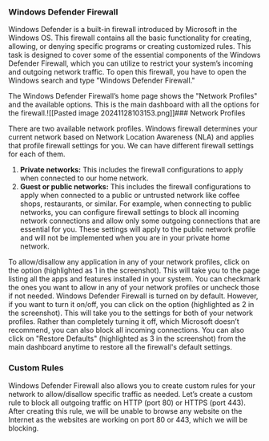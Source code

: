 ### Windows Defender Firewall

Windows Defender is a built-in firewall introduced by Microsoft in the Windows OS. This firewall contains all the basic functionality for creating, allowing, or denying specific programs or creating customized rules. This task is designed to cover some of the essential components of the Windows Defender Firewall, which you can utilize to restrict your system’s incoming and outgoing network traffic. To open this firewall, you have to open the Windows search and type "Windows Defender Firewall."

The Windows Defender Firewall’s home page shows the "Network Profiles" and the available options. This is the main dashboard with all the options for the firewall.![[Pasted image 20241128103153.png]]### Network Profiles

There are two available network profiles. Windows firewall determines your current network based on Network Location Awareness (NLA) and applies that profile firewall settings for you. We can have different firewall settings for each of them.

1. **Private networks:** This includes the firewall configurations to apply when connected to our home network.
2. **Guest or public networks:** This includes the firewall configurations to apply when connected to a public or untrusted network like coffee shops, restaurants, or similar. For example, when connecting to public networks, you can configure firewall settings to block all incoming network connections and allow only some outgoing connections that are essential for you. These settings will apply to the public network profile and will not be implemented when you are in your private home network.

To allow/disallow any application in any of your network profiles, click on the option (highlighted as 1 in the screenshot). This will take you to the page listing all the apps and features installed in your system. You can checkmark the ones you want to allow in any of your network profiles or uncheck those if not needed. Windows Defender Firewall is turned on by default. However, if you want to turn it on/off, you can click on the option (highlighted as 2 in the screenshot). This will take you to the settings for both of your network profiles. Rather than completely turning it off, which Microsoft doesn’t recommend, you can also block all incoming connections. You can also click on "Restore Defaults" (highlighted as 3 in the screenshot) from the main dashboard anytime to restore all the firewall's default settings.
### Custom Rules

Windows Defender Firewall also allows you to create custom rules for your network to allow/disallow specific traffic as needed. Let’s create a custom rule to block all outgoing traffic on HTTP (port 80) or HTTPS (port 443). After creating this rule, we will be unable to browse any website on the Internet as the websites are working on port 80 or 443, which we will be blocking.